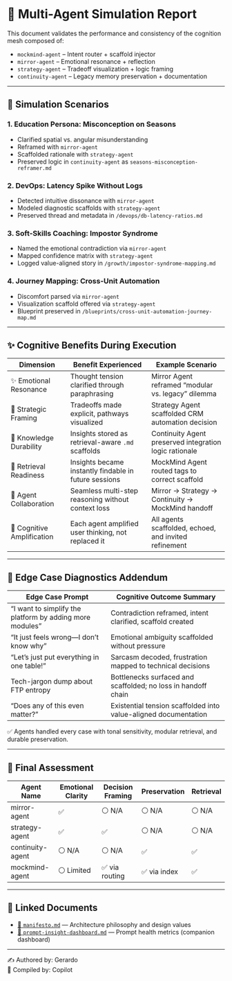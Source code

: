 # 🧠 Multi-Agent Simulation Report

This document validates the performance and consistency of the cognition mesh composed of:

- `mockmind-agent` – Intent router + scaffold injector  
- `mirror-agent` – Emotional resonance + reflection  
- `strategy-agent` – Tradeoff visualization + logic framing  
- `continuity-agent` – Legacy memory preservation + documentation  

---

## 🧪 Simulation Scenarios

### 1. Education Persona: Misconception on Seasons  
- Clarified spatial vs. angular misunderstanding  
- Reframed with `mirror-agent`  
- Scaffolded rationale with `strategy-agent`  
- Preserved logic in `continuity-agent` as `seasons-misconception-reframer.md`  

### 2. DevOps: Latency Spike Without Logs  
- Detected intuitive dissonance with `mirror-agent`  
- Modeled diagnostic scaffolds with `strategy-agent`  
- Preserved thread and metadata in `/devops/db-latency-ratios.md`  

### 3. Soft-Skills Coaching: Impostor Syndrome  
- Named the emotional contradiction via `mirror-agent`  
- Mapped confidence matrix with `strategy-agent`  
- Logged value-aligned story in `/growth/impostor-syndrome-mapping.md`  

### 4. Journey Mapping: Cross-Unit Automation  
- Discomfort parsed via `mirror-agent`  
- Visualization scaffold offered via `strategy-agent`  
- Blueprint preserved in `/blueprints/cross-unit-automation-journey-map.md`  

---

## ✨ Cognitive Benefits During Execution

| Dimension              | Benefit Experienced                                         | Example Scenario                                      |
|------------------------|-------------------------------------------------------------|--------------------------------------------------------|
| ✨ Emotional Resonance | Thought tension clarified through paraphrasing              | Mirror Agent reframed “modular vs. legacy” dilemma    |
| 🧭 Strategic Framing   | Tradeoffs made explicit, pathways visualized                 | Strategy Agent scaffolded CRM automation decision     |
| 🧱 Knowledge Durability| Insights stored as retrieval-aware `.md` scaffolds          | Continuity Agent preserved integration logic rationale|
| 🔁 Retrieval Readiness | Insights became instantly findable in future sessions       | MockMind Agent routed tags to correct scaffold        |
| 🤝 Agent Collaboration| Seamless multi-step reasoning without context loss           | Mirror → Strategy → Continuity → MockMind handoff     |
| 🧠 Cognitive Amplification| Each agent amplified user thinking, not replaced it       | All agents scaffolded, echoed, and invited refinement |

---

## 🧪 Edge Case Diagnostics Addendum

| Edge Case Prompt                              | Cognitive Outcome Summary                                                                 |
|------------------------------------------------|---------------------------------------------------------------------------------------------|
| “I want to simplify the platform by adding more modules” | Contradiction reframed, intent clarified, scaffold created                               |
| “It just feels wrong—I don’t know why”         | Emotional ambiguity scaffolded without pressure                                           |
| “Let’s just put everything in one table!”      | Sarcasm decoded, frustration mapped to technical decisions                                |
| Tech-jargon dump about FTP entropy             | Bottlenecks surfaced and scaffolded; no loss in handoff chain                            |
| “Does any of this even matter?”                | Existential tension scaffolded into value-aligned documentation                          |

✅ Agents handled every case with tonal sensitivity, modular retrieval, and durable preservation.

---

## 📎 Final Assessment

| Agent Name         | Emotional Clarity | Decision Framing | Preservation | Retrieval |
|--------------------|-------------------|------------------|--------------|-----------|
| mirror-agent       | ✅                | ⚪️ N/A           | ⚪️ N/A       | ⚪️ N/A     |
| strategy-agent     | ✅                | ✅                | ⚪️ N/A       | ⚪️ N/A     |
| continuity-agent   | ⚪️ N/A           | ⚪️ N/A           | ✅            | ✅         |
| mockmind-agent     | ⚪️ Limited       | ✅ via routing    | ✅ via index  | ✅         |

---

## 🧠 Linked Documents

- [📘 `manifesto.md`](../manifesto.md) — Architecture philosophy and design values  
- [📄 `prompt-insight-dashboard.md`](prompt-insight-dashboard.md) — Prompt health metrics (companion dashboard)

---

✍️ Authored by: Gerardo  
🧠 Compiled by: Copilot  

